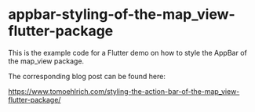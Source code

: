 # appbar-styling-of-the-map_view-flutter-package

This is the example code for a Flutter demo on how to style the AppBar of the map_view package.

The corresponding blog post can be found here:

https://www.tomoehlrich.com/styling-the-action-bar-of-the-map_view-flutter-package/
